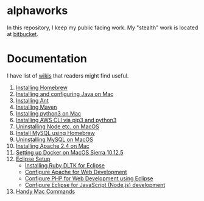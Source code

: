 # alphaworks
In this repository, I keep my public facing work.
My "stealth" work is located at [bitbucket](https://bitbucket.org/rajivkanaujia/).

# Documentation
I have list of [wikis](https://github.com/rajivkanaujia/alphaworks/wiki) that readers might find useful.
1. [Installing Homebrew](https://github.com/rajivkanaujia/alphaworks/wiki/Installing-Homebrew)
2. [Installing and configuring Java on Mac](https://github.com/rajivkanaujia/alphaworks/wiki/Installing-and-configuring-Java-on-Mac)
3. [Installing Ant](https://github.com/rajivkanaujia/alphaworks/wiki/Installing-Ant)
4. [Installing Maven](https://github.com/rajivkanaujia/alphaworks/wiki/Installing-Maven)
5. [Installing python3 on Mac](https://github.com/rajivkanaujia/alphaworks/wiki/Installing-python3-on-Mac)
6. [Installing AWS CLI via pip3 and python3](https://github.com/rajivkanaujia/alphaworks/wiki/Installing-AWS-CLI-via-pip3-and-python3)
7. [Uninstalling Node etc. on MacOS](https://github.com/rajivkanaujia/alphaworks/wiki/Uninstalling-Node-etc.-on-MacOS)
8. [Install MySQL using Homebrew](https://github.com/rajivkanaujia/alphaworks/wiki/Install-MySQL-using-Homebrew)
9. [Uninstalling MySQL on MacOS](https://github.com/rajivkanaujia/alphaworks/wiki/Uninstalling-MySQL-on-MacOS)
10. [Installing Apache 2.4 on Mac](https://github.com/rajivkanaujia/alphaworks/wiki/Installing-Apache-2.4-on-Mac)
11. [Setting up Docker on MacOS Sierra 10.12.5](https://github.com/rajivkanaujia/alphaworks/wiki/Setting-up-Docker-on-MacOS-Sierra-10.12.5)
12. [Eclipse Setup](https://github.com/rajivkanaujia/alphaworks/wiki/Eclipse-Setup)
    * [Installing Ruby DLTK for Eclipse](https://github.com/rajivkanaujia/alphaworks/wiki/Installing-Ruby-DLTK-for-Eclipse)
    * [Configure Apache for Web Development](https://github.com/rajivkanaujia/alphaworks/wiki/Configure-Apache-for-Web-Development)
    * [Configure PHP for Web Development using Eclipse](https://github.com/rajivkanaujia/alphaworks/wiki/Configure-PHP-for-Web-Development-using-Eclipse)
    * [Configure Eclipse for JavaScript (Node.js) development](https://github.com/rajivkanaujia/alphaworks/wiki/Configure-Eclipse-for-JavaScript-(Node.js)-development)
13. [Handy Mac Commands](https://github.com/rajivkanaujia/alphaworks/wiki/Handy-Mac-Commands)